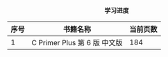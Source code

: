 <center><b>学习进度</b></center>

| 序号 | 书籍名称                     | 当前页数 |
| ---- | ---------------------------- | -------- |
| 1    | C Primer Plus 第 6 版 中文版 | 184      |

